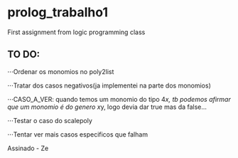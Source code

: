 # prolog_trabalho1
First assignment from logic programming class

## TO DO:
  ⋅⋅⋅Ordenar os monomios no poly2list

  ⋅⋅⋅Tratar dos casos negativos(ja implementei na parte dos monomios)

  ⋅⋅⋅CASO_A_VER: quando temos um monomio do tipo 4*x, tb podemos afirmar que um monomio é do genero x*y, logo devia dar true mas da false...

  ⋅⋅⋅Testar o caso do scalepoly

  ⋅⋅⋅Tentar ver mais casos especificos que falham

Assinado - Ze
